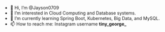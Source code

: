 - 👋 Hi, I’m @Jayson0709
- 👀 I’m interested in Cloud Computing and Database systems.
- 🌱 I’m currently learning Spring Boot, Kubernetes, Big Data, and MySQL.
- 📫 How to reach me: Instagram username **tiny_george_**

<!---
Jayson0709/Jayson0709 is a ✨ special ✨ repository because its `README.md` (this file) appears on your GitHub profile.
You can click the Preview link to take a look at your changes.
--->
